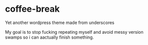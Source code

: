 # coffee-break
Yet another wordpress theme made from underscores

My goal is to stop fucking repeating myself and avoid messy version swamps so i can aactually finish something.
